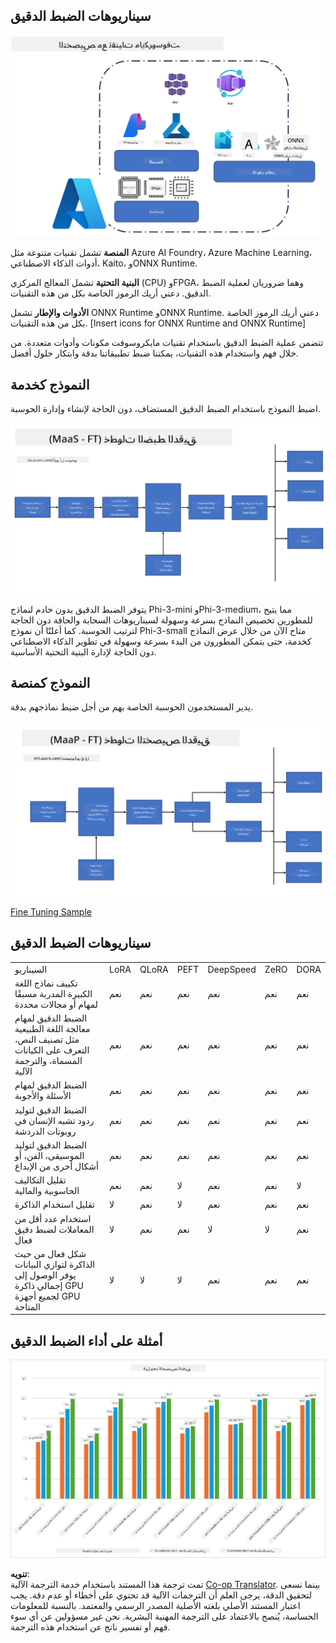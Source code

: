 <!--
CO_OP_TRANSLATOR_METADATA:
{
  "original_hash": "cb5648935f63edc17e95ce38f23adc32",
  "translation_date": "2025-05-07T10:21:37+00:00",
  "source_file": "md/03.FineTuning/FineTuning_Scenarios.md",
  "language_code": "ar"
}
-->
## سيناريوهات الضبط الدقيق

![FineTuning with MS Services](../../../../translated_images/FinetuningwithMS.3d0cec8ae693e094c38c72575e63f2c9bf1cf980ab90f1388e102709f9c979e5.ar.png)

**المنصة** تشمل تقنيات متنوعة مثل Azure AI Foundry، Azure Machine Learning، أدوات الذكاء الاصطناعي، Kaito، وONNX Runtime.

**البنية التحتية** تشمل المعالج المركزي (CPU) وFPGA، وهما ضروريان لعملية الضبط الدقيق. دعني أريك الرموز الخاصة بكل من هذه التقنيات.

**الأدوات والإطار** تشمل ONNX Runtime وONNX Runtime. دعني أريك الرموز الخاصة بكل من هذه التقنيات.
[Insert icons for ONNX Runtime and ONNX Runtime]

تتضمن عملية الضبط الدقيق باستخدام تقنيات مايكروسوفت مكونات وأدوات متعددة. من خلال فهم واستخدام هذه التقنيات، يمكننا ضبط تطبيقاتنا بدقة وابتكار حلول أفضل.

## النموذج كخدمة

اضبط النموذج باستخدام الضبط الدقيق المستضاف، دون الحاجة لإنشاء وإدارة الحوسبة.

![MaaS Fine Tuning](../../../../translated_images/MaaSfinetune.3eee4630607aff0d0a137b16ab79ec5977ece923cd1fdd89557a2655c632669d.ar.png)

يتوفر الضبط الدقيق بدون خادم لنماذج Phi-3-mini وPhi-3-medium، مما يتيح للمطورين تخصيص النماذج بسرعة وسهولة لسيناريوهات السحابة والحافة دون الحاجة لترتيب الحوسبة. كما أعلنّا أن نموذج Phi-3-small متاح الآن من خلال عرض النماذج كخدمة، حتى يتمكن المطورون من البدء بسرعة وسهولة في تطوير الذكاء الاصطناعي دون الحاجة لإدارة البنية التحتية الأساسية.

## النموذج كمنصة

يدير المستخدمون الحوسبة الخاصة بهم من أجل ضبط نماذجهم بدقة.

![Maap Fine Tuning](../../../../translated_images/MaaPFinetune.fd3829c1122f5d1c4a6a91593ebc348548410e162acda34f18034384e3b3816a.ar.png)

[Fine Tuning Sample](https://github.com/Azure/azureml-examples/blob/main/sdk/python/foundation-models/system/finetune/chat-completion/chat-completion.ipynb)

## سيناريوهات الضبط الدقيق

| | | | | | | |
|-|-|-|-|-|-|-|
|السيناريو|LoRA|QLoRA|PEFT|DeepSpeed|ZeRO|DORA|
|تكييف نماذج اللغة الكبيرة المدربة مسبقًا لمهام أو مجالات محددة|نعم|نعم|نعم|نعم|نعم|نعم|
|الضبط الدقيق لمهام معالجة اللغة الطبيعية مثل تصنيف النص، التعرف على الكيانات المسماة، والترجمة الآلية|نعم|نعم|نعم|نعم|نعم|نعم|
|الضبط الدقيق لمهام الأسئلة والأجوبة|نعم|نعم|نعم|نعم|نعم|نعم|
|الضبط الدقيق لتوليد ردود تشبه الإنسان في روبوتات الدردشة|نعم|نعم|نعم|نعم|نعم|نعم|
|الضبط الدقيق لتوليد الموسيقى، الفن، أو أشكال أخرى من الإبداع|نعم|نعم|نعم|نعم|نعم|نعم|
|تقليل التكاليف الحاسوبية والمالية|نعم|نعم|لا|نعم|نعم|لا|
|تقليل استخدام الذاكرة|لا|نعم|لا|نعم|نعم|نعم|
|استخدام عدد أقل من المعاملات لضبط دقيق فعال|لا|نعم|نعم|لا|لا|نعم|
|شكل فعال من حيث الذاكرة لتوازي البيانات يوفر الوصول إلى إجمالي ذاكرة GPU لجميع أجهزة GPU المتاحة|لا|لا|لا|نعم|نعم|نعم|

## أمثلة على أداء الضبط الدقيق

![Finetuning Performance](../../../../translated_images/Finetuningexamples.a9a41214f8f5afc186adb16a413b1c17e2f43a89933ba95feb5aee84b0b24add.ar.png)

**تنويه**:  
تمت ترجمة هذا المستند باستخدام خدمة الترجمة الآلية [Co-op Translator](https://github.com/Azure/co-op-translator). بينما نسعى لتحقيق الدقة، يرجى العلم أن الترجمات الآلية قد تحتوي على أخطاء أو عدم دقة. يجب اعتبار المستند الأصلي بلغته الأصلية المصدر الرسمي والمعتمد. بالنسبة للمعلومات الحساسة، يُنصح بالاعتماد على الترجمة المهنية البشرية. نحن غير مسؤولين عن أي سوء فهم أو تفسير ناتج عن استخدام هذه الترجمة.